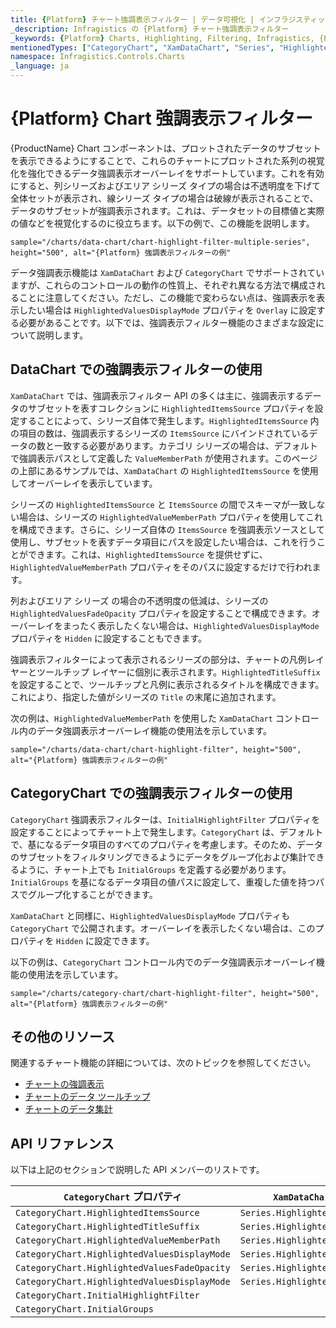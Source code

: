 ```yaml
---
title: {Platform} チャート強調表示フィルター | データ可視化 | インフラジスティックス
_description: Infragistics の {Platform} チャート強調表示フィルター
_keywords: {Platform} Charts, Highlighting, Filtering, Infragistics, {Platform} チャート, 強調表示, フィルターリング, インフラジスティックス
mentionedTypes: ["CategoryChart", "XamDataChart", "Series", "HighlightedValuesDisplayMode"]
namespace: Infragistics.Controls.Charts
_language: ja
---
```


# {Platform} Chart 強調表示フィルター

{ProductName} Chart コンポーネントは、プロットされたデータのサブセットを表示できるようにすることで、これらのチャートにプロットされた系列の視覚化を強化できるデータ強調表示オーバーレイをサポートしています。これを有効にすると、列シリーズおよびエリア シリーズ タイプの場合は不透明度を下げて全体セットが表示され、線シリーズ タイプの場合は破線が表示されることで、データのサブセットが強調表示されます。これは、データセットの目標値と実際の値などを視覚化するのに役立ちます。以下の例で、この機能を説明します。

`sample="/charts/data-chart/chart-highlight-filter-multiple-series", height="500", alt="{Platform} 強調表示フィルターの例"`

データ強調表示機能は `XamDataChart` および `CategoryChart` でサポートされていますが、これらのコントロールの動作の性質上、それぞれ異なる方法で構成されることに注意してください。ただし、この機能で変わらない点は、強調表示を表示したい場合は `HighlightedValuesDisplayMode` プロパティを `Overlay` に設定する必要があることです。以下では、強調表示フィルター機能のさまざまな設定について説明します。

## DataChart での強調表示フィルターの使用

`XamDataChart` では、強調表示フィルター API の多くは主に、強調表示するデータのサブセットを表すコレクションに `HighlightedItemsSource` プロパティを設定することによって、シリーズ自体で発生します。`HighlightedItemsSource` 内の項目の数は、強調表示するシリーズの `ItemsSource` にバインドされているデータの数と一致する必要があります。カテゴリ シリーズの場合は、デフォルトで強調表示パスとして定義した `ValueMemberPath` が使用されます。このページの上部にあるサンプルでは、​​`XamDataChart` の `HighlightedItemsSource` を使用してオーバーレイを表示しています。

シリーズの `HighlightedItemsSource` と `ItemsSource` の間でスキーマが一致しない場合は、シリーズの `HighlightedValueMemberPath` プロパティを使用してこれを構成できます。さらに、シリーズ自体の `ItemsSource` を強調表示ソースとして使用し、サブセットを表すデータ項目にパスを設定したい場合は、これを行うことができます。これは、`HighlightedItemsSource` を提供せずに、`HighlightedValueMemberPath` プロパティをそのパスに設定するだけで行われます。

列およびエリア シリーズ の場合の不透明度の低減は、シリーズの `HighlightedValuesFadeOpacity` プロパティを設定することで構成できます。オーバーレイをまったく表示したくない場合は、`HighlightedValuesDisplayMode` プロパティを `Hidden` に設定することもできます。

強調表示フィルターによって表示されるシリーズの部分は、チャートの凡例レイヤーとツールチップ レイヤーに個別に表示されます。`HighlightedTitleSuffix` を設定することで、ツールチップと凡例に表示されるタイトルを構成できます。これにより、指定した値がシリーズの `Title` の末尾に追加されます。

次の例は、`HighlightedValueMemberPath` を使用した `XamDataChart` コントロール内のデータ強調表示オーバーレイ機能の使用法を示しています。

`sample="/charts/data-chart/chart-highlight-filter", height="500", alt="{Platform} 強調表示フィルターの例"`

## CategoryChart での強調表示フィルターの使用

`CategoryChart` 強調表示フィルターは、`InitialHighlightFilter` プロパティを設定することによってチャート上で発生します。`CategoryChart` は、デフォルトで、基になるデータ項目のすべてのプロパティを考慮します。そのため、データのサブセットをフィルタリングできるようにデータをグループ化および集計できるように、チャート上でも `InitialGroups` を定義する必要があります。`InitialGroups` を基になるデータ項目の値パスに設定して、重複した値を持つパスでグループ化することができます。

<!-- Unsure of this part. Need to review -->
<!-- ????? The `InitialHighlightFilter` is done using OData filter query syntax. The syntax for this is an abbreviation of the filter operator. For example, if you wanted to have an InitialHighlightFilter of "Month not equals January" it would be represented as "Month ne 'January'"-->

`XamDataChart` と同様に、`HighlightedValuesDisplayMode` プロパティも `CategoryChart` で公開されます。オーバーレイを表示したくない場合は、このプロパティを `Hidden` に設定できます。

以下の例は、`CategoryChart` コントロール内でのデータ強調表示オーバーレイ機能の使用法を示しています。

`sample="/charts/category-chart/chart-highlight-filter", height="500", alt="{Platform} 強調表示フィルターの例"`

<!-- TODO add new section that talks about how this feature also applies to Range, Financial series and the HighlightedValueMemberPath property corresponds to:
HighlightedHighMemberPath and HighlightedLowMemberPath in Range Series
HighlightedHighMemberPath, HighlightedLowMemberPath, HighlightedOpenMemberPath, HighlightedCloseMemberPath in Financial Series-->

## その他のリソース

関連するチャート機能の詳細については、次のトピックを参照してください。

- [チャートの強調表示](chart-highlighting.md)
- [チャートのデータ ツールチップ](chart-data-tooltip.md)
- [チャートのデータ集計](chart-data-aggregations.md)

## API リファレンス

以下は上記のセクションで説明した API メンバーのリストです。


| `CategoryChart` プロパティ                    | `XamDataChart` プロパティ | 
| ----------------------------------------------|---------------------------|
| `CategoryChart.HighlightedItemsSource`        | `Series.HighlightedItemsSource`  |
| `CategoryChart.HighlightedTitleSuffix`        | `Series.HighlightedTitleSuffix`  | 
| `CategoryChart.HighlightedValueMemberPath`    | `Series.HighlightedValueMemberPath`     | 
| `CategoryChart.HighlightedValuesDisplayMode`  | `Series.HighlightedValuesDisplayMode`   | 
| `CategoryChart.HighlightedValuesFadeOpacity`  | `Series.HighlightedValuesFadeOpacity`   | 
| `CategoryChart.HighlightedValuesDisplayMode`  | `Series.HighlightedValuesDisplayMode`   | 
| `CategoryChart.InitialHighlightFilter`        |  |
| `CategoryChart.InitialGroups`                 |  |
